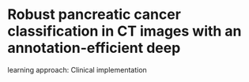 # Robust pancreatic cancer classification in CT images with an annotation-efficient deep
learning approach: Clinical implementation
